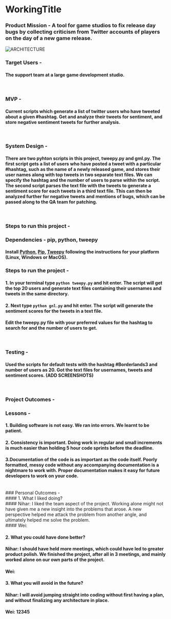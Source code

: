# WorkingTitle
### Product Mission - A tool for game studios to fix release day bugs by collecting criticism from Twitter accounts of players on the day of a new game release. <br/>

![ARCHITECTURE](https://drive.google.com/uc?export=view&id=1w5MyFNhYvziyGwpdxZAr38DhqtP4EL3s)

### Target Users - <br/>
#### The support team at a large game development studio. <br/><br/><br/>

### MVP - <br/>
#### Current scripts which generate a list of twitter users who have tweeted about a given #hashtag. Get and analyze their tweets for sentiment, and store negative sentiment tweets for further analysis. <br/><br/><br/>

### System Design - <br/>
#### There are two pyhton scripts in this project, tweepy.py and gml.py. The first script gets a list of users who have posted a tweet with a particular #hashtag, such as the name of a newly released game, and stores their user names along with top tweets in two separate text files. We can specify the hashtag and the number of users to parse within the script.<br/>The second script parses the text file with the tweets to generate a sentiment score for each tweets in a third text file. This can then be analyzed further for negative tweets and mentions of bugs, which can be passed along to the QA team for patching.<br/><br/><br/>

### Steps to run this project - <br/>

### Dependencies - pip, python, tweepy

#### Install [Python](www.python.org), [Pip](https://pypi.org/project/pip/), [Tweepy](https://www.tweepy.org/) following the instructions for your platform (Linux, Windows or MacOS).

### Steps to run the project - <br/>
#### 1. In your terminal type ```python tweepy.py``` and hit enter. The script will get the top 20 users and generate text files containing their usernames and tweets in the same directory.<br/>
#### 2. Next type ```python gnl.py``` and hit enter. The script will generate the sentiment scores for the tweets in a text file.<br/>
#### Edit the tweepy.py file with your preferred values for the hashtag to search for and the number of users to get.<br/><br/><br/>

### Testing - <br/>
#### Used the scripts for default tests with the hashtag #Borderlands3 and number of users as 20. Got the text files for usernames, tweets and sentiment scores. (ADD SCREENSHOTS)<br/><br/><br/>

### Project Outcomes - <br/>
### Lessons - <br/>
#### 1. Building software is not easy. We ran into errors. We learnt to be patient.<br/>
#### 2. Consistency is important. Doing work in regular and small increments is much easier than holding 5 hour code sprints before the deadline.<br/>
#### 3.Documentation of the code is as important as the code itself. Poorly formatted, messy code without any accompanying documentation is a nightmare to work with. Proper documentation makes it easy for future developers to work on your code.<br/>
<br/>
### Personal Outcomes - <br/>
#### 1. What I liked doing?<br/>
#### Nihar: I liked the team aspect of the project. Working alone might not have given me a new insight into the problems that arose. A new perspective helped me attack the problem from another angle, and ultimately helped me solve the problem.<br/>
#### Wei:

#### 2. What you could have done better?
#### Nihar: I should have held more meetings, which could have led to greater product polish. We finished the project, after all in 3 meetings, and mainly worked alone on our own parts of the project.
#### Wei:

#### 3. What you will avoid in the future?
#### Nihar: I will avoid jumping straight into coding without first having a plan, and without finalizing any architecture in place.<br/>
#### Wei: 12345

